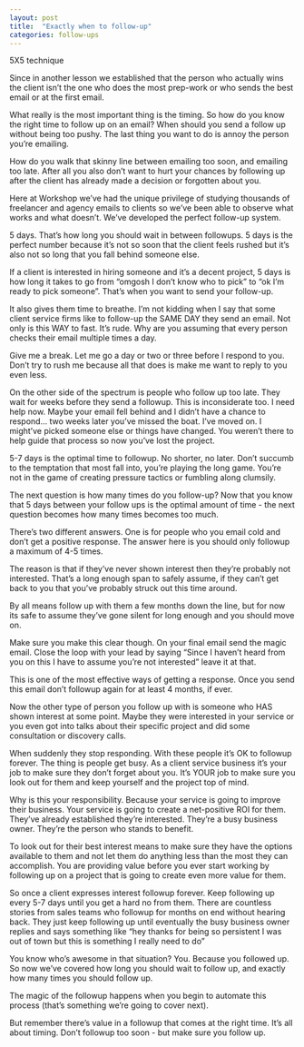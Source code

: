 ```yaml
---
layout: post
title:  "Exactly when to follow-up"
categories: follow-ups
---
```


5X5 technique

Since in another lesson we established that the person who actually wins the client isn’t the one who does the most prep-work or who sends the best email or at the first email. 

What really is the most important thing is the timing. So how do you know the right time to follow up on an email? When should you send a follow up without being too pushy. The last thing you want to do is annoy the person you’re emailing. 

How do you walk that skinny line between emailing too soon, and emailing too late. After all you also don’t want to hurt your chances by following up after the client has already made a decision or forgotten about you. 

Here at Workshop we’ve had the unique privilege of studying thousands of freelancer and agency emails to clients so we’ve been able to observe what works and what doesn’t. We’ve developed the perfect follow-up system. 

5 days. That’s how long you should wait in between followups. 5 days is the perfect number because it’s not so soon that the client feels rushed but it’s also not so long that you fall behind someone else. 

If a client is interested in hiring someone and it’s a decent project, 5 days is how long it takes to go from “omgosh I don’t know who to pick” to “ok I’m ready to pick someone”. That’s when you want to send your follow-up.

It also gives them time to breathe. I’m not kidding when I say that some client service firms like to follow-up the SAME DAY they send an email. Not only is this WAY to fast. It’s rude. Why are you assuming that every person checks  their email multiple times a day. 

Give me a break. Let me go a day or two or three before I respond to you. Don’t try to rush me because all that does is make me want to reply to you even less. 

On the other side of the spectrum is people who follow up too late. They wait for weeks before they send a followup. This is inconsiderate too. I need help now. Maybe your email fell behind and I didn’t have  a chance to respond… two weeks later you’ve missed the boat. I’ve moved on. I might’ve picked someone else or things have changed. You weren’t there to help guide that process so now you’ve lost the project. 

5-7 days is the optimal time to followup. No shorter, no later. Don’t succumb to the temptation that most fall into, you’re playing the long game. You’re not in the game of creating pressure tactics or fumbling along clumsily.

The next question is how many times do you follow-up? Now that you know that 5 days between your follow ups is the optimal amount of time - the next question becomes how many times becomes too much. 

There’s two different answers. One is for people who you email cold and don’t get a positive response. The answer here is you should only followup a maximum of 4-5 times. 

The reason is that if they’ve never shown interest then they’re probably not interested. That’s a long enough span to safely assume, if they can’t get back to you that you’ve probably struck out this time around. 

By all means follow up with them a few months down the line, but for now its safe to assume they’ve gone silent for long enough and you should move on. 

Make sure you make this clear though. On your final email send the magic email. Close the loop with your lead by saying “Since I haven’t heard from you on this I have to assume you’re not interested” leave it at that. 

This is one of the most effective ways of getting a response. Once you send this email don’t followup again for at least 4 months, if ever. 

Now the other type of person you follow up with is someone who HAS shown interest at some point. Maybe they were interested in your service or you even got into talks about their specific project and did some consultation or discovery calls.

When suddenly they stop responding. With these people it’s OK to followup forever. The thing is people get busy. As a client service business it’s your job to make sure they don’t forget about you. It’s YOUR job to make sure you look out for them and keep yourself and the project top of mind. 

Why is this your responsibility. Because your service is going to improve their business. Your service is going to create a net-positive ROI for them. They’ve already established they’re interested. They’re a busy business owner. They’re the person who stands to benefit. 

To look out for their best interest means to make sure they have the options available to them and not let them do anything less than the most they can accomplish. You are providing value before you ever start working by following up on a project that is going to create even more value for them. 

So once a client expresses interest followup forever. Keep following up every 5-7 days until you get a hard no from them. There are countless stories from sales teams who followup for months on end without hearing back. They just keep following up until eventually the busy business owner replies and says something like “hey thanks for being so persistent I was out of town but this is something I really need to do”

You know who’s awesome in that situation? You. Because you followed up. So now we’ve covered how long you should wait to follow up, and exactly how many times you should follow up. 

The magic of the followup happens when you begin to automate this process (that’s something we’re going to cover next).

But remember there’s value in a followup that comes at the right time. It’s all about timing. Don’t followup too soon - but make sure you follow up.